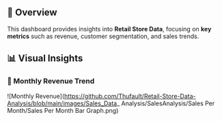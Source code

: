 ## 🚀 Overview  
This dashboard provides insights into **Retail Store Data**, focusing on **key metrics** such as revenue, customer segmentation, and sales trends.

## **📊 Visual Insights**  
### **📌 Monthly Revenue Trend**  
![Monthly Revenue](https://github.com/Thufault/Retail-Store-Data-Analysis/blob/main/images/Sales_Data_ Analysis/SalesAnalysis/Sales Per Month/Sales Per Month Bar Graph.png)

